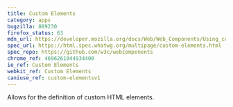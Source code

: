 ```yaml
---
title: Custom Elements
category: apps
bugzilla: 889230
firefox_status: 63
mdn_url: https://developer.mozilla.org/docs/Web/Web_Components/Using_custom_elements
spec_url: https://html.spec.whatwg.org/multipage/custom-elements.html
spec_repo: https://github.com/w3c/webcomponents
chrome_ref: 4696261944934400
ie_ref: Custom Elements
webkit_ref: Custom Elements
caniuse_ref: custom-elementsv1
---
```


Allows for the definition of custom HTML elements.
